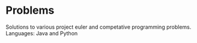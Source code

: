 Problems
========

Solutions to various project euler and competative programming problems.
Languages: Java and Python
